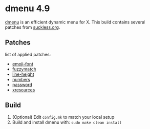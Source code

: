 # dmenu 4.9

[dmenu](https://tools.suckless.org/dmenu/) is an efficient dynamic menu for X. This build contains several patches from [suckless.org](https://tools.suckless.org/dmenu/patches/).


## Patches
list of applied patches:
- [emoji-font](https://www.youtube.com/watch?v=0QkByBugq_4)
- [fuzzymatch](https://tools.suckless.org/dmenu/patches/fuzzymatch/)
- [line-height](https://tools.suckless.org/dmenu/patches/line-height/)
- [numbers](https://tools.suckless.org/dmenu/patches/numbers/)
- [password](https://tools.suckless.org/dmenu/patches/password/)
- [xresources](https://tools.suckless.org/dmenu/patches/xresources/)


## Build
1. (Optional) Edit `config.mk` to match your local setup
2. Build and install dmenu with: `sudo make clean install`

